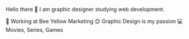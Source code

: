 
Hello there 👋
I am graphic designer studying web development.

🚀   Working at Bee Yellow Marketing
😊   Graphic Design is my passion
💻   Movies, Series, Games
